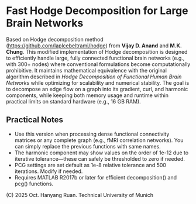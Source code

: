 # Fast Hodge Decomposition for Large Brain Networks
Based on Hodge decomposition method (https://github.com/laplcebeltrami/hodge) from **Vijay D. Anand** and **M.K. Chung**. This modified implementation of Hodge decomposition is designed to efficiently handle large, fully connected functional brain networks (e.g., with 300+ nodes) where conventional formulations become computationally prohibitive. It maintains mathematical equivalence with the original algorithm described in _Hodge Decomposition of Functional Human Brain Networks_ while optimizing for scalability and numerical stability. The goal is to decompose an edge flow on a graph into its gradient, curl, and harmonic components, while keeping both memory usage and runtime within practical limits on standard hardware (e.g., 16 GB RAM).

## Practical Notes
- Use this version when processing dense functional connectivity matrices or any complete graph (e.g., fMRI correlation networks). You can simply replace the previous functions with same names.
- The harmonic component may show values on the order of 1e-12 due to iterative tolerance—these can safely be thresholded to zero if needed.
- PCG settings are set default as 1e-8 relative tolerance and 500 iterations. Modify if needed.
- Requires MATLAB R2017b or later for efficient decomposition() and pcg() functions.

(C) 2025 Oct. Hanyang Ruan. Technical University of Munich
